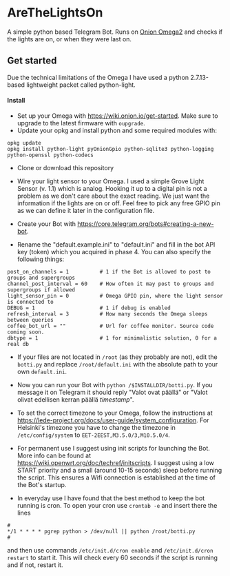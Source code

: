 # AreTheLightsOn
A simple python based Telegram Bot. Runs on [Onion Omega2](https://onion.io/) and checks if the lights are on, or when they were last on.

## Get started

Due the technical limitations of the Omega I have used a python 2.7.13-based lightweight packet called python-light.

#### Install

* Set up your Omega with https://wiki.onion.io/get-started. Make sure to upgrade to the latest firmware with `oupgrade`.
* Update your opkg and install python and some required modules with:
```
opkg update
opkg install python-light pyOnionGpio python-sqlite3 python-logging python-openssl python-codecs
```
* Clone or download this repository

* Wire your light sensor to your Omega. I used a simple Grove Light Sensor (v. 1.1) which is analog. Hooking it up to a digital pin is not a problem as we don't care about the exact reading. We just want the information if the lights are on or off. Feel free to pick any free GPIO pin as we can define it later in the configuration file.

* Create your Bot with https://core.telegram.org/bots#creating-a-new-bot.

* Rename the "default.example.ini" to "default.ini" and fill in the bot API key (token) which you acquired in phase 4. You can also specify the following things:
```
post_on_channels = 1          # 1 if the Bot is allowed to post to groups and supergroups
channel_post_interval = 60    # How often it may post to groups and supergroups if allowed
light_sensor_pin = 0          # Omega GPIO pin, where the light sensor is connected to
DEBUG = 1                     # 1 if debug is enabled
refresh_interval = 3          # How many seconds the Omega sleeps between queries
coffee_bot_url = ""           # Url for coffee monitor. Source code coming soon.
dbtype = 1                    # 1 for minimalistic solution, 0 for a real db
```
* If your files are not located in `/root` (as they probably are not), edit the `botti.py` and replace `/root/default.ini` with the absolute path to your own `default.ini`.

* Now you can run your Bot with `python /$INSTALLDIR/botti.py`. If you message it on Telegram it should reply "Valot ovat päällä" or "Valot olivat edellisen kerran päällä *timestamp*".

* To set the correct timezone to your Omega, follow the instructions at https://lede-project.org/docs/user-guide/system_configuration. For Helsinki's timezone you have to change the timezone in `/etc/config/system` to `EET-2EEST,M3.5.0/3,M10.5.0/4`.

* For permanent use I suggest using init scripts for launching the Bot. More info can be found at https://wiki.openwrt.org/doc/techref/initscripts. I suggest using a low START priority and a small (around 10-15 seconds) sleep before running the script. This ensures a Wifi connection is established at the time of the Bot's startup.

* In everyday use I have found that the best method to keep the bot running is cron. To open your cron use `crontab -e` and insert there the lines
```
#
*/1 * * * * pgrep python > /dev/null || python /root/botti.py
#
```
and then use commands `/etc/init.d/cron enable` and `/etc/init.d/cron restart` to start it. This will check every 60 seconds if the script is running and if not, restart it.
